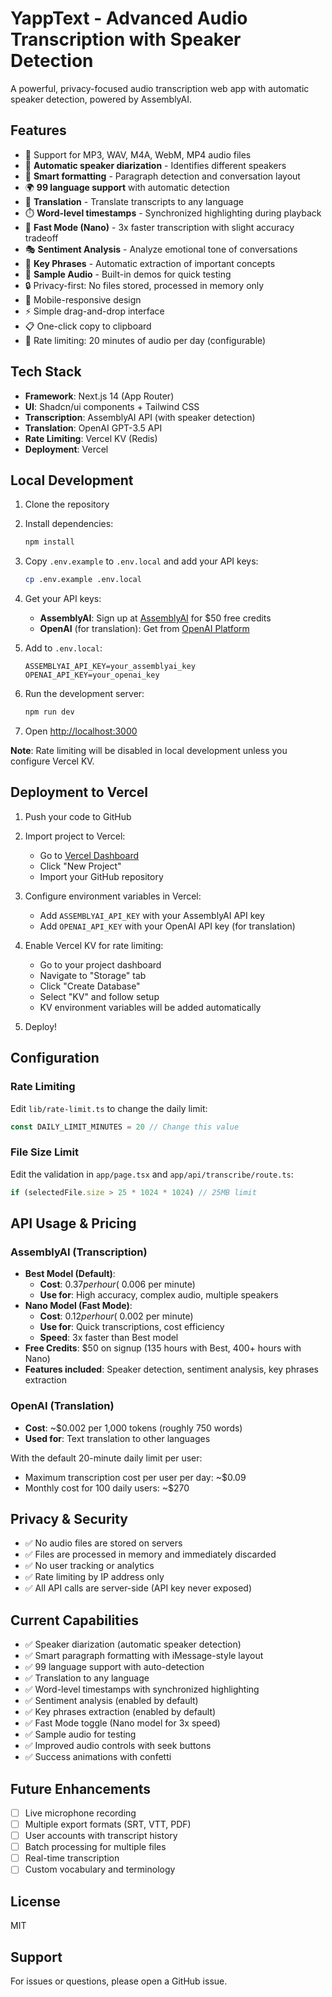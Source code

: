 # YappText - Advanced Audio Transcription with Speaker Detection

A powerful, privacy-focused audio transcription web app with automatic speaker detection, powered by AssemblyAI.

## Features

- 🎵 Support for MP3, WAV, M4A, WebM, MP4 audio files
- 🎤 **Automatic speaker diarization** - Identifies different speakers
- 📝 **Smart formatting** - Paragraph detection and conversation layout
- 🌍 **99 language support** with automatic detection
- 💬 **Translation** - Translate transcripts to any language
- ⏱️ **Word-level timestamps** - Synchronized highlighting during playback
- 🚀 **Fast Mode (Nano)** - 3x faster transcription with slight accuracy tradeoff
- 🎭 **Sentiment Analysis** - Analyze emotional tone of conversations
- 🔑 **Key Phrases** - Automatic extraction of important concepts
- 🎪 **Sample Audio** - Built-in demos for quick testing
- 🔒 Privacy-first: No files stored, processed in memory only
- 📱 Mobile-responsive design
- ⚡ Simple drag-and-drop interface
- 📋 One-click copy to clipboard
- 🚦 Rate limiting: 20 minutes of audio per day (configurable)

## Tech Stack

- **Framework**: Next.js 14 (App Router)
- **UI**: Shadcn/ui components + Tailwind CSS
- **Transcription**: AssemblyAI API (with speaker detection)
- **Translation**: OpenAI GPT-3.5 API
- **Rate Limiting**: Vercel KV (Redis)
- **Deployment**: Vercel

## Local Development

1. Clone the repository
2. Install dependencies:
   ```bash
   npm install
   ```

3. Copy `.env.example` to `.env.local` and add your API keys:
   ```bash
   cp .env.example .env.local
   ```

4. Get your API keys:
   - **AssemblyAI**: Sign up at [AssemblyAI](https://www.assemblyai.com) for $50 free credits
   - **OpenAI** (for translation): Get from [OpenAI Platform](https://platform.openai.com/api-keys)

5. Add to `.env.local`:
   ```env
   ASSEMBLYAI_API_KEY=your_assemblyai_key
   OPENAI_API_KEY=your_openai_key
   ```

6. Run the development server:
   ```bash
   npm run dev
   ```

7. Open [http://localhost:3000](http://localhost:3000)

**Note**: Rate limiting will be disabled in local development unless you configure Vercel KV.

## Deployment to Vercel

1. Push your code to GitHub

2. Import project to Vercel:
   - Go to [Vercel Dashboard](https://vercel.com/dashboard)
   - Click "New Project"
   - Import your GitHub repository

3. Configure environment variables in Vercel:
   - Add `ASSEMBLYAI_API_KEY` with your AssemblyAI API key
   - Add `OPENAI_API_KEY` with your OpenAI API key (for translation)

4. Enable Vercel KV for rate limiting:
   - Go to your project dashboard
   - Navigate to "Storage" tab
   - Click "Create Database"
   - Select "KV" and follow setup
   - KV environment variables will be added automatically

5. Deploy!

## Configuration

### Rate Limiting
Edit `lib/rate-limit.ts` to change the daily limit:
```typescript
const DAILY_LIMIT_MINUTES = 20 // Change this value
```

### File Size Limit
Edit the validation in `app/page.tsx` and `app/api/transcribe/route.ts`:
```typescript
if (selectedFile.size > 25 * 1024 * 1024) // 25MB limit
```

## API Usage & Pricing

### AssemblyAI (Transcription)
- **Best Model (Default)**:
  - **Cost**: $0.37 per hour (~$0.006 per minute)
  - **Use for**: High accuracy, complex audio, multiple speakers
- **Nano Model (Fast Mode)**:
  - **Cost**: $0.12 per hour (~$0.002 per minute)  
  - **Use for**: Quick transcriptions, cost efficiency
  - **Speed**: 3x faster than Best model
- **Free Credits**: $50 on signup (135 hours with Best, 400+ hours with Nano)
- **Features included**: Speaker detection, sentiment analysis, key phrases extraction

### OpenAI (Translation)
- **Cost**: ~$0.002 per 1,000 tokens (roughly 750 words)
- **Used for**: Text translation to other languages

With the default 20-minute daily limit per user:
- Maximum transcription cost per user per day: ~$0.09
- Monthly cost for 100 daily users: ~$270

## Privacy & Security

- ✅ No audio files are stored on servers
- ✅ Files are processed in memory and immediately discarded
- ✅ No user tracking or analytics
- ✅ Rate limiting by IP address only
- ✅ All API calls are server-side (API key never exposed)

## Current Capabilities

- ✅ Speaker diarization (automatic speaker detection)
- ✅ Smart paragraph formatting with iMessage-style layout
- ✅ 99 language support with auto-detection
- ✅ Translation to any language
- ✅ Word-level timestamps with synchronized highlighting
- ✅ Sentiment analysis (enabled by default)
- ✅ Key phrases extraction (enabled by default)
- ✅ Fast Mode toggle (Nano model for 3x speed)
- ✅ Sample audio for testing
- ✅ Improved audio controls with seek buttons
- ✅ Success animations with confetti

## Future Enhancements

- [ ] Live microphone recording
- [ ] Multiple export formats (SRT, VTT, PDF)
- [ ] User accounts with transcript history
- [ ] Batch processing for multiple files
- [ ] Real-time transcription
- [ ] Custom vocabulary and terminology

## License

MIT

## Support

For issues or questions, please open a GitHub issue.
